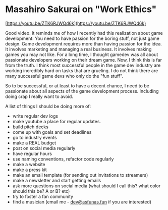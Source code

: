 # Masahiro Sakurai on "Work Ethics"

[https://youtu.be/ZTK6RJWQd6k](https://youtu.be/ZTK6RJWQd6k)

Good video. It reminds me of how I recently had this realization about game development: You need to have passion for the boring stuff, not just game design. Game development requires more than having passion for the idea. It involves marketing and managing a real business. It involves making games you may not like. For a long time, I thought gamedev was all about passionate developers working on their dream game. Now, I think this is far from the truth. I think most successful people in the game dev industry are working incredibly hard on tasks that are grueling. I do not think there are many successful game devs who only do the "fun stuff". 

So to be successful, or at least to have a decent chance, I need to be passionate about all aspects of the game development process. Including doing crap I really want to avoid. 

A list of things I should be doing more of:

- write regular dev logs
- make youtube a place for regular updates.
- build pitch decks
- come up with goals and set deadlines
- go to industry events
- make a REAL budget
- post on social media regularly
- have regular hours
- use naming conventions, refactor code regularly
- make a website
- make a press kit
- make an email template (for sending out invitations to streamers)
- make a newsletter and start getting emails
- ask more questions on social media (what should I call this? what color should this be? A or B? etc)
- try to foster a fan community
- find a musician (email me - dev@asfunas.fun if you are interested)
